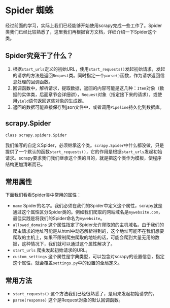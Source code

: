 # Spider 蜘蛛

经过前面的学习，实际上我们已经能够开始使用scrapy完成一些工作了。Spider类我们已经比较熟悉了，这里我们再根据官方文档，详细介绍一下Spider这个类。

## Spider究竟干了什么？

1. 根据`start_urls`定义的初始URL，使用`start_requests()`发起初始请求，发起的请求的方法是返回`Request`类。同时指定一个`parse()`函数，作为请求返回信息处理的回调函数。
2. 回调函数中，解析请求，提取数据，返回的内容可能是这几种：`Item`对象（数据的实体类，后面章节会详细讲），`Request`对象（指定接下来的请求），或使用`yield`语句返回这些对象的生成器。
3. 返回的数据可能直接保存到json文件中，或者调用`Pipeline`持久化到数据库。

## scrapy.Spider

```
class scrapy.spiders.Spider
```

我们编写的自定义Spider，必须继承这个类。`scrapy.Spider`中什么都没做，只是提供了一个默认的函数`start_requests()`，它的作用是根据`start_urls`发起初始请求。scrapy要求我们我们继承这个类的目的，就是把这个类作为模板，使程序结构更加清晰而已。

## 常用属性

下面我们看看Spider类中常用的属性：

* `name` Spider的名字。我们必须在我们的Spider中定义这个属性，scrapy就是通过这个属性区分Spider类的。例如我们爬取的网站域名是`mywebsite.com`，最佳实践是将我们的Spider命名为`mywebsite`。
* `allowed_domains` 这个属性指定了Spider允许爬取的的主机域名。由于我们的爬虫请求的地址可能是从html中动态解析得到的，这个地址可能不在我们想要爬取的主机上，如果不限制爬虫爬取的地址的话，可能会爬到大量无用的数据，这种情况下，我们就可以通过这个属性解决了。
* `start_urls` 爬虫发起初始请求的URL。
* `custom_settings` 这个属性是字典类型，可以包含对scrapy的设置信息，指定这个属性，就会覆盖`settings.py`中的设置的全局定义。

## 常用方法

* `start_requests()` 这个方法我们已经很熟悉了，是用来发起初始请求的。
* `parse(response)` 这个是Request对象的默认回调函数。
